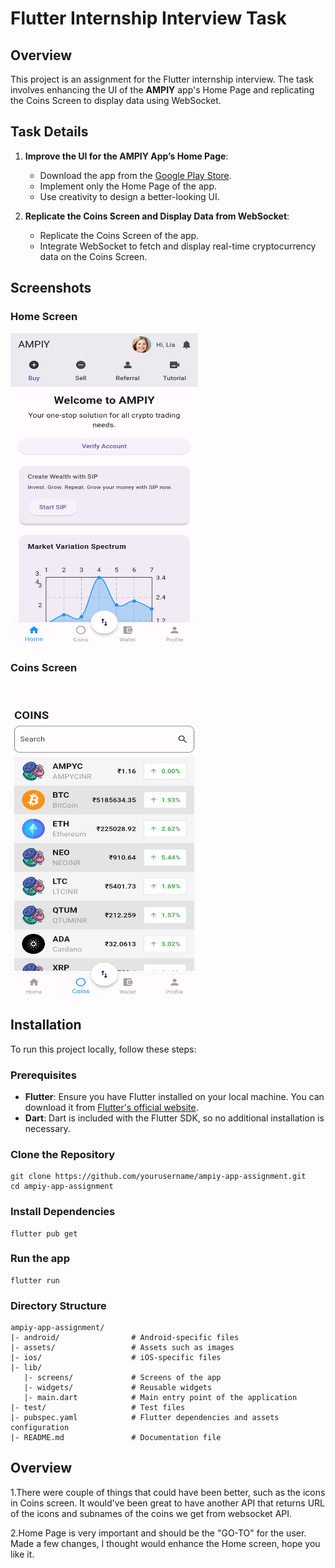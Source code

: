 # Flutter Internship Interview Task

## Overview

This project is an assignment for the Flutter internship interview. The task involves enhancing the UI of the **AMPIY** app's Home Page and replicating the Coins Screen to display data using WebSocket.

## Task Details

1. **Improve the UI for the AMPIY App’s Home Page**:
   - Download the app from the [Google Play Store](https://play.google.com/store/apps/details?id=com.ampiy.app).
   - Implement only the Home Page of the app.
   - Use creativity to design a better-looking UI.

2. **Replicate the Coins Screen and Display Data from WebSocket**:
   - Replicate the Coins Screen of the app.
   - Integrate WebSocket to fetch and display real-time cryptocurrency data on the Coins Screen.

## Screenshots

### Home Screen
<img src="assets/Homepage.png" alt="AMPIY App Home Screen" width="300" height="500">

### Coins Screen
<img src="assets/CoinsPage.png" alt="AMPIY App Coins Screen" width="300" height="500">

## Installation

To run this project locally, follow these steps:

### Prerequisites

- **Flutter**: Ensure you have Flutter installed on your local machine. You can download it from [Flutter's official website](https://flutter.dev/docs/get-started/install).
- **Dart**: Dart is included with the Flutter SDK, so no additional installation is necessary.

### Clone the Repository

```
git clone https://github.com/yourusername/ampiy-app-assignment.git
cd ampiy-app-assignment
```

### Install Dependencies
```
flutter pub get
```

### Run the app

```
flutter run
```
### Directory Structure
```
ampiy-app-assignment/
|- android/                # Android-specific files
|- assets/                 # Assets such as images
|- ios/                    # iOS-specific files
|- lib/
   |- screens/             # Screens of the app
   |- widgets/             # Reusable widgets
   |- main.dart            # Main entry point of the application
|- test/                   # Test files
|- pubspec.yaml            # Flutter dependencies and assets configuration
|- README.md               # Documentation file
```
## Overview

1.There were couple of things that could have been better, such as the icons in Coins screen. It would've been great to have another API that returns URL of the icons and subnames of the coins we get from websocket API.

2.Home Page is very important and should be the "GO-TO" for the user. Made a few changes, I thought would enhance the Home screen, hope you like it.